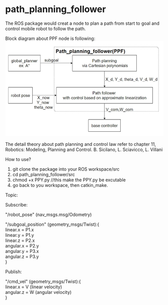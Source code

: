 # path_planning_follower

The ROS package would creat a node to plan a path from start to goal and control mobile robot to follow the path.

Block diagram about PPF node is following:
![image](image/PPF_blockdiagram.jpg)


The detail theory about path planning and control law refer to chapter 11, Robotics: Modeling, Planning and Control. B. Sicilano, L. Sciavicco, L. Villani

How to use?

1.  git clone the package into your ROS workspace/src
2.  cd path_planning_follower/src
3.  chmod +x PPY.py   //this make the PPY.py be excutable
4.  go back to you workspace, then catkin_make.

Topic:

Subscribe:

"/robot_pose" (nav_msgs.msg/Odometry)

"/subgoal_position" (geometry_msgs/Twist):{  
  linear.x = P1.x  
  linear.y = P1.y  
  linear.z = P2.x  
  angular.x = P2.y   
  angular.y = P3.x  
  angular.z = P3.y   
}

Publish:

"/cmd_vel" (geometry_msgs/Twist):{  
linear.x = V (linear velocity)   
angular.z = W (angular velocity)  
}
